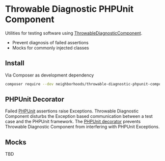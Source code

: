 # Throwable Diagnostic PHPUnit Component

Utilities for testing software using [ThrowableDiagnosticComponent](https://github.com/neighborhoods/ThrowableDiagnosticComponent).

* Prevent diagnosis of failed assertions
* Mocks for commonly injected classes

## Install

Via Composer as development dependency
```bash
composer require --dev neighborhoods/throwable-diagnostic-phpunit-component
```

## PHPUnit Decorator

Failed [PHPUnit](https://github.com/sebastianbergmann/phpunit) assertions raise Exceptions. Throwable Diagnostic Component disturbs the Exception based communication between a test case and the PHPUnit framework. The [PHPUnit decorator](src/ThrowableDiagnosticV1Decorators/PhpUnitV1/README.md) prevents Throwable Diagnostic Component from interfering with PHPUnit Exceptions.

## Mocks

TBD

